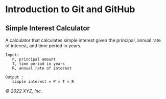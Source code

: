 # Introduction to Git and GitHub

## Simple Interest Calculator

A calculator that calculates simple interest given the principal, annual rate of interest, and time period in years.  


```
Input:
   P, principal amount
   T, time period in years
   R, annual rate of interest
   
Output :
   simple interest = P × T × R
```

_© 2022 XYZ, Inc._
